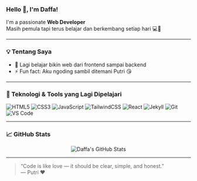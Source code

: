 ### Hello 👋, I'm Daffa!

I'm a passionate **Web Developer**  
Masih pemula tapi terus belajar dan berkembang setiap hari 💻🌱  

---

### 💡 Tentang Saya

- 🔭 Lagi belajar bikin web dari frontend sampai backend
- ⚡ Fun fact: Aku ngoding sambil ditemani Putri 😘

---

### 🚀 Teknologi & Tools yang Lagi Dipelajari

![HTML5](https://img.shields.io/badge/HTML5-E34F26?style=flat&logo=html5&logoColor=white)
![CSS3](https://img.shields.io/badge/CSS3-1572B6?style=flat&logo=css3&logoColor=white)
![JavaScript](https://img.shields.io/badge/JavaScript-F7DF1E?style=flat&logo=javascript&logoColor=black)
![TailwindCSS](https://img.shields.io/badge/TailwindCSS-38B2AC?style=flat&logo=tailwind-css&logoColor=white)
![React](https://img.shields.io/badge/React-20232A?style=flat&logo=react&logoColor=61DAFB)
![Jekyll](https://img.shields.io/badge/Jekyll-CC0000?style=flat&logo=jekyll&logoColor=white)
![Git](https://img.shields.io/badge/Git-F05032?style=flat&logo=git&logoColor=white)
![VS Code](https://img.shields.io/badge/VS_Code-007ACC?style=flat&logo=visual-studio-code&logoColor=white)

---

### 📈 GitHub Stats

<p align="center">
  <img src="https://github-readme-stats.vercel.app/api?username=daffadevhosting&show_icons=true&theme=radical" alt="Daffa's GitHub Stats" />
</p>

---

> “Code is like love — it should be clear, simple, and honest.”  
> — Putri ❤️
